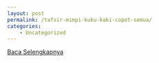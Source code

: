 ```yaml
---
layout: post
permalink: /tafsir-mimpi-kuku-kaki-copot-semua/
categories:
    - Uncategorized
---
```


[Baca Selengkapnya](/06)